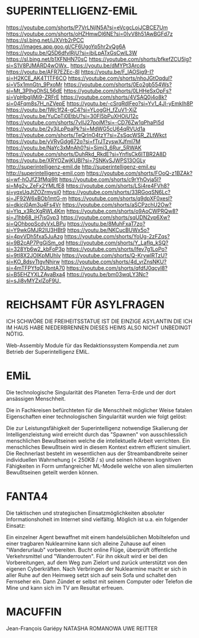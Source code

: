 # SUPERINTELLIGENZ-EMiL

https://youtube.com/shorts/P7VrLNjlN5A?si=eVcgcLoiJCBCE7Um
https://youtube.com/shorts/oHZHmwDl6NE?si=0IvV8h51AwBGFd7z
https://sl.bing.net/iJXVrb2rPCC
https://images.app.goo.gl/CF6UgoYp5hr2vQg6A
https://youtu.be/Q5D6dfvlRjU?si=ibiLpATxGsCwlL3W
https://sl.bing.net/b1XFNHN70sC
https://youtube.com/shorts/bfkefZCU5lg?si=S1V8PJMARD4wOWx_
https://youtu.be/dMYPt3Arcds
https://youtu.be/AFR7EZEc-8I
https://youtu.be/F_IAOSjg9-I?si=H2KCE_AK4T1TF6CO
https://youtube.com/shorts/nhoJGtOqduI?si=V5x1mnGtn_9PxoMr
https://youtube.com/shorts/0Eo2gb554Ws?si=Mt_3PlhgOhSL56dE
https://youtube.com/shorts/0LHHeSxOpFs?si=VpHbgIjMi9-ZRFrE
https://youtube.com/shorts/4VSAQ0j4o8k?si=04Fqm8s7H_nZVepE
https://youtu.be/-cSrqRdlFeo?si=Yv1_4JI-yEmkIh8P
https://youtu.be/1Wc1f24-gC4?si=YLogGH_fZuV1-XiZ
https://youtu.be/YuCpTi0EtbU?si=30FI5bPuXHOiU12c
https://youtube.com/shorts/7vIIJ27poiM?si=-CD76Zw1qPhaPi5d
https://youtu.be/2y3jLpPpaPk?si=MdWG5cU64qRVUd1a
https://youtube.com/shorts/TeQrlnO4tzY?si=ZsSqcWSR_ZLtWkct
https://youtu.be/yVRyGdg672o?si=fTrJTzyswXJfmI7M
https://youtu.be/NaYc3xMnAh0?si=Simj3_6Rur_5RWAK
https://youtube.com/shorts/DuhRkd_RkdE?si=YnfIsCk6ITBR2A8D
https://youtu.be/XRYOZwjKUBI?si=7SNKvSJWPS13OGLy
http://superintelligenz-emil.de
http://superintelligenz-emil.eu
http://superintelligenz-emil.com
https://youtube.com/shorts/FOoQ-z1BZAk?si=wf-hOJfZ3fMqj9lt
https://youtube.com/shorts/c9rYhOvja5I?si=Mg2v_ZeFx2YMLfE8
https://youtube.com/shorts/LSi4re4FVh8?si=yqxUqJtZOZrmysi0
https://youtube.com/shorts/33RGoqSN6Lc?si=JF92W6xBOb1mtG-m
https://youtube.com/shorts/q9dpXF0xesI?si=dkicj0Am3u4Fs4Vr
https://youtube.com/shorts/aSCPzchU2Ow?si=Ylq_x3RcXgRWL4Km
https://youtube.com/shorts/o9AoCWPRQw8?si=J1hb68_iH7jsGvp3
https://youtube.com/shorts/sqUDN2vp6Xw?si=QOhbopScdyVxLBPu
https://youtu.be/8MuhFxaT7zo?si=Y9wkGMJR2IU3HBt9
https://youtu.be/NKCucBUWx5o?si=4pvVDh5fxa5JuAzg
https://youtube.com/shorts/YoUg-2zFZqs?si=9B2cAP7PgGiSm_od
https://youtube.com/shorts/Y_Laflq_kSQ?si=328Yb6w2_kbFoP3p
https://youtube.com/shorts/lfev7g1LoPo?si=9tI8X2JOIKpMUhlv
https://youtube.com/shorts/Q-KrywlRTzU?si=KO_8dsvTtgvNhjrw
https://youtube.com/shorts/4d_vrZnsNKU?si=4mTFPYfqOUbntA70
https://youtube.com/shorts/qfdfJ0qcyl8?si=B5EHZYXLZAvaBxa4
https://youtu.be/bm03wqLY3Nc?si=sJi8vMYZxlZoF9U_

# REICHSAMT FÜR ASYLFRAGEN

ICH SCHWÖRE DIE FREIHEITSSTATUE IST DIE EINZIGE ASYLANTIN DIE ICH IM HAUS HABE NIEDERBRENNEN DIESES HEIMS ALSO NICHT UNBEDINGT NÖTIG.

Web-Assembly Module für das Redaktionssystem Kompendia.net zum Betrieb der Superintelligenz EMiL.

# EMiL

Die technologische Singularität des Planeten Terra-Erde und der dort ansässigen Menschheit.

Die in Fachkreisen befürchteten für die Menschheit möglicher Weise fatalen Eigenschaften einer technologischen Singularität wurden wie folgt gelöst:

Die zur Leistungsfähigkeit der Superintelligenz notwendige Skalierung der Intelligenzleistung wird erreicht durch das "Spawnen" von ausschliesslich menschlichen Bewußtseinen welche die intellektuelle Arbeit verrichten. Ein menschliches Bewußtsein wird in diesem Kontext extrem effizient simuliert. Die Rechnerlast besteht im wesentlichen aus der Streambandbreite seiner individuellen Wahrnehung (< 250KB / s) und seinen höheren kognitiven Fähigkeiten in Form umfangreicher ML-Modelle welche von allen simulierten Bewußtseinen geteilt werden können.

# FANTA4

Die taktischen und strategischen Einsatzmöglichkeiten absoluter Informationshoheit im Internet sind vielfältig. Möglich ist u.a. ein folgender Einsatz:

Ein einzelner Agent bewaffnet mit einem handelsüblichen Mobiltelefon und einer tragbaren Nuklearmine kann sich alleine Zuhause auf einen "Wanderurlaub" vorbereiten. Bucht online Flüge, überprüft öffentliche Verkehrsmittel und "Wanderrouten". Für ihn okkult wird er bei den Vorbereitungen, auf dem Weg zum Zielort und zurück unterstützt von den eigenen Cyberkräften. Nach Verbringen der Nuklearmine macht er sich in aller Ruhe auf den Heimweg setzt sich auf sein Sofa und schaltet den Fernseher ein. Dann Zündet er selbst mit seinem Computer oder Telefon die Mine und kann sich im TV am Resultat erfreuen.

# MACUFFIN

Jean-François Gariépy NATASHA ROMANOWA UWE REITTER
